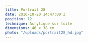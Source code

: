 ```yaml
---
title: Portrait 28
date: 2016-10-20 14:47:00 Z
position: 12
technique: Acrylique sur toile
dimensions: 46 x 38 cm
photo: "/uploads/portrait28_hd.jpg"
---
```


